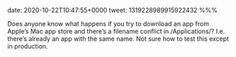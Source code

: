 date: 2020-10-22T10:47:55+0000
tweet: 1319228989915922432
%%%

Does anyone know what happens if you try to download an app from Apple’s Mac app store and there’s a filename conflict in /Applications/? I.e. there’s already an app with the same name. Not sure how to test this except in production.
